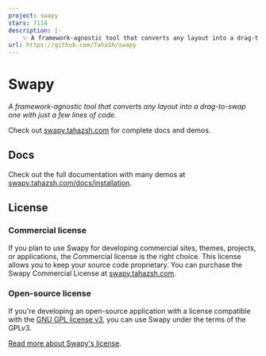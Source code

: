 ```yaml
---
project: swapy
stars: 7114
description: |-
    ✨ A framework-agnostic tool that converts any layout into a drag-to-swap one with just a few lines of code https://swapy.tahazsh.com/
url: https://github.com/TahaSh/swapy
---
```


# Swapy

_A framework-agnostic tool that converts any layout into a drag-to-swap one with just a few lines of code._

Check out [swapy.tahazsh.com](https://swapy.tahazsh.com/) for complete docs and demos.

## Docs

Check out the full documentation with many demos at [swapy.tahazsh.com/docs/installation](https://swapy.tahazsh.com/docs/installation).

## License

### Commercial license

If you plan to use Swapy for developing commercial sites, themes, projects, or applications, the Commercial license is the right choice. This license allows you to keep your source code proprietary. You can purchase the Swapy Commercial License at [swapy.tahazsh.com](https://swapy.tahazsh.com/license).

### Open-source license

If you're developing an open-source application with a license compatible with the [GNU GPL license v3](https://www.gnu.org/licenses/gpl-3.0.html), you can use Swapy under the terms of the GPLv3.

[Read more about Swapy's license](https://swapy.tahazsh.com/license).

